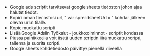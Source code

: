 + Google ads scriptit tarvitsevat google sheets tiedoston johon ajaa halutut tiedot. 
+ Kopioi oman tiedostosi url, " var spreadsheetUrl = " kohdan jälkeen olevan url:n tilalle.
+ Kopio muokattu scripti
+ Lisää Google Adsiin Työkalut - joukkotoiminnot - scriptit kohdassa
+ Plussa painikkeella voit lisätä uuden scriptin liitä muokattu scripti, tallenna ja suorita scripti.
+ Google sheets kohdetiedosto päivittyy pienellä viiveellä

